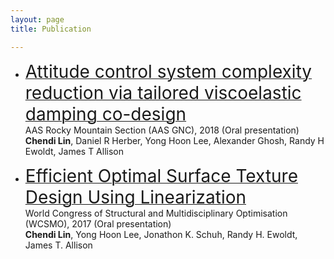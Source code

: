 ```yaml
---
layout: page
title: Publication

---
```

- [<span style="font-size:2em;">Attitude control system complexity reduction via tailored viscoelastic damping co-design</span>](https://www.ideals.illinois.edu/handle/2142/106125)  
AAS Rocky Mountain Section (AAS GNC), 2018 (Oral presentation)  
**Chendi Lin**, Daniel R Herber, Yong Hoon Lee, Alexander Ghosh, Randy H Ewoldt, James T Allison	

- [<span style="font-size:2em;">Efficient Optimal Surface Texture Design Using Linearization</span>](https://link.springer.com/chapter/10.1007/978-3-319-67988-4_48)  
World Congress of Structural and Multidisciplinary Optimisation (WCSMO), 2017 (Oral presentation)  
**Chendi Lin**, Yong Hoon Lee, Jonathon K. Schuh, Randy H. Ewoldt, James T. Allison	


